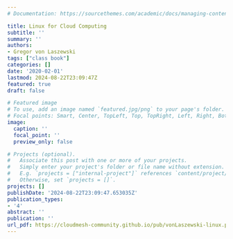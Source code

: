 ```yaml
---
# Documentation: https://sourcethemes.com/academic/docs/managing-content/

title: Linux for Cloud Computing
subtitle: ''
summary: ''
authors:
- Gregor von Laszewski
tags: ["class book"]
categories: []
date: '2020-02-01'
lastmod: 2024-08-22T23:09:47Z
featured: true
draft: false

# Featured image
# To use, add an image named `featured.jpg/png` to your page's folder.
# Focal points: Smart, Center, TopLeft, Top, TopRight, Left, Right, BottomLeft, Bottom, BottomRight.
image:
  caption: ''
  focal_point: ''
  preview_only: false

# Projects (optional).
#   Associate this post with one or more of your projects.
#   Simply enter your project's folder or file name without extension.
#   E.g. `projects = ["internal-project"]` references `content/project/deep-learning/index.md`.
#   Otherwise, set `projects = []`.
projects: []
publishDate: '2024-08-22T23:09:47.653035Z'
publication_types:
- '4'
abstract: ''
publication: ''
url_pdf: https://cloudmesh-community.github.io/pub/vonLaszewski-linux.pdf
---
```

